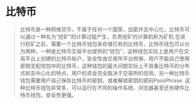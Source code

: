 比特币 
======
>比特币是一种网络货币，不属于任何一个国家，加密并去中心化，比特币可以通过一种名为“挖矿”的计算过程产生，负责挖矿的计算机称为矿机
>在进行挖矿之前，需要一个比特币钱包来存储已有的比特币，比特币钱包可以分为两种，一种是比特币交易平台提供的“钱包”，这种钱包实际上是用户在交易平台上创建的比特币账户，安全性由交易所平台担保，用户不能自己使用密钥支配钱包中的比特币，这种钱包的最大问题实际上不具备比特币的分布式和去中心化的特点，用户的资金完全取决于交易所的信用。另一种比特币钱包需要用户自己保存比特币的密钥，或者解锁密钥的密码PassPhrase.
>这种比特币钱包非常多，可以运行在不同的操作系统、浏览器甚至还有硬件比特币钱包，安全性更强。
